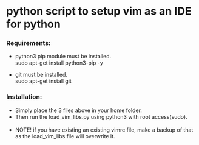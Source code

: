 
<h1>python script to setup vim as an IDE for python</h1>

<h3>Requirements:</h3>
<ul>
  <li><p>python3 pip module must be installed.<br>sudo apt-get install python3-pip -y</p></li>
  <li><p>git must be installed.<br>sudo apt-get install git</p></li>
</ul>




<h3>Installation:</h3>
<ul>
  <li>Simply place the 3 files above in your home folder.</li>
  <li>Then run the load_vim_libs.py using python3 with root access(sudo).</li>
</br>
<li>NOTE! if you have existing an existing vimrc file, make a backup of that as the load_vim_libs file
will overwrite it.</li>
</ul>
